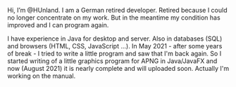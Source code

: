 Hi, I’m @HUnland.
I am a German retired developer. Retired because I could no longer concentrate on my work. But in the meantime my condition has improved and I can program again.

I have experience in Java for desktop and server. Also in databases (SQL) and browsers (HTML, CSS, JavaScript ...). In May 2021 - after some years of break - I tried to write a little program and saw that I'm back again. So I started writing of a little graphics program for APNG in Java/JavaFX and now (August 2021) it is nearly complete and will uploaded soon. Actually I'm working on the manual.
